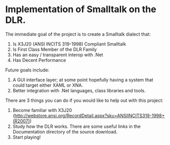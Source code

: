 # Implementation of Smalltalk on the DLR. 

The immediate goal of the project is to create a Smalltalk dialect that: 
1. Is X3J20 (ANSI INCITS 319-1998) Compliant Smalltalk 
2. Is First Class Member of the DLR Family 
3. Has an easy / transparent interop with .Net 
4. Has Decent Performance

Future goals include: 
1. A GUI interface layer; at some point hopefully having a system that could target either XAML or XNA. 
2. Better integration with .Net languages, class libraries and tools.

There are 3 things you can do if you would like to help out with this project: 
1. Become familiar with X3J20 (http://webstore.ansi.org/RecordDetail.aspx?sku=ANSIINCITS319-1998+(R2007)) 
2. Study how the DLR works. There are some useful links in the Documentation directory of the source download. 
3. Start playing!
